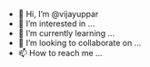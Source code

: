 - 👋 Hi, I’m @vijayuppar
- 👀 I’m interested in ...
- 🌱 I’m currently learning ...
- 💞️ I’m looking to collaborate on ...
- 📫 How to reach me ...

<!---
vijayuppar/vijayuppar is a ✨ special ✨ repository because its `README.md` (this file) appears on your GitHub profile.
You can click the Preview link to take a look at your changes.
--->
